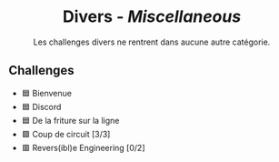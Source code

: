 <div align="center">
  <h1>Divers - <i>Miscellaneous</i></h1>
  <p>
    Les challenges divers ne rentrent dans aucune autre catégorie.
  </p>
</div>

## Challenges
- 🟦 Bienvenue
- 🟦 Discord
- 🟦 De la friture sur la ligne
- 🟩 Coup de circuit [3/3]
- 🟥 Revers(ibl)e Engineering [0/2]
